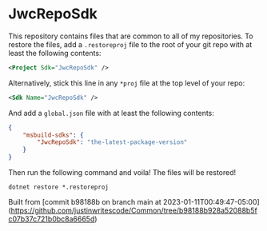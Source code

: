 # JwcRepoSdk
This repository contains files that are common to all of my repositories. 
To restore the files, add a `.restoreproj` file to the root of your git repo with at least the following contents:

```xml
<Project Sdk="JwcRepoSdk" />
```

Alternatively, stick this line in any `*proj` file at the top level of your repo:

```xml
<Sdk Name="JwcRepoSdk" />
```

And add a `global.json` file with at least the following contents:

```json
{
    "msbuild-sdks": {
        "JwcRepoSdk": "the-latest-package-version"
    }
}
```

Then run the following command and voila! The files will be restored!

`dotnet restore *.restoreproj`


      
Built from [commit b98188b on branch main at 2023-01-11T00:49:47-05:00]
(https://github.com/justinwritescode/Common/tree/b98188b928a52088b5fc07b37c721b0bc8a6665d)
